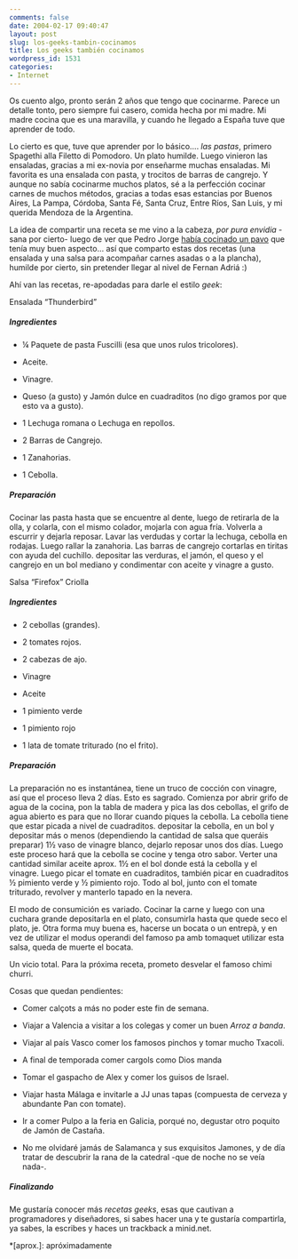 ```yaml
---
comments: false
date: 2004-02-17 09:40:47
layout: post
slug: los-geeks-tambin-cocinamos
title: Los geeks también cocinamos
wordpress_id: 1531
categories:
- Internet
---
```


Os cuento algo, pronto serán 2 años que tengo que cocinarme. Parece un detalle tonto, pero siempre fui casero, comida hecha por mi madre. Mi madre cocina que es una maravilla, y cuando he llegado a España tuve que aprender de todo.





Lo cierto es que, tuve que aprender por lo básico…. _las pastas_, primero Spagethi alla Filetto di Pomodoro. Un plato humilde. Luego vinieron las ensaladas, gracias a mi ex-novia por enseñarme muchas ensaladas. Mi favorita es una ensalada con pasta, y trocitos de barras de cangrejo. Y aunque no sabía cocinarme muchos platos, sé a la perfección cocinar carnes de muchos métodos, gracias a todas esas estancias por Buenos Aires, La Pampa, Córdoba, Santa Fé, Santa Cruz, Entre Ríos, San Luis, y mi querida Mendoza  de la Argentina.





La idea de compartir una receta se me vino a la cabeza, _por pura envidia_ -sana por cierto- luego de ver que Pedro Jorge [había cocinado un pavo](http://www.pjorge.com/archivo/2003-12-29/21:26:37/) que tenía muy buen aspecto… así que comparto estas dos recetas (una ensalada y una salsa para acompañar carnes asadas o a la plancha), humilde por cierto, sin pretender llegar al nivel de Fernan Adriá :)





Ahí van las recetas, re-apodadas para darle el estilo _geek_:





Ensalada “Thunderbird”





##### Ingredientes





  


  * &frac14; Paquete de pasta Fuscilli (esa que unos rulos tricolores).


  * Aceite.


  * Vinagre.


  * Queso (a gusto) y Jamón dulce en cuadraditos (no digo gramos por que esto va a gusto).


  * 1 Lechuga romana o Lechuga en repollos.


  * 2 Barras de Cangrejo.


  * 1 Zanahorias.


  * 1 Cebolla.





##### Preparación





Cocinar las pasta hasta que se encuentre al dente, luego de retirarla de la olla, y colarla, con el mismo colador, mojarla con agua fría. Volverla a escurrir y dejarla reposar. Lavar las verdudas y cortar la lechuga, cebolla en rodajas. Luego rallar la zanahoria. Las barras de cangrejo cortarlas en tiritas con ayuda del cuchillo. depositar las verduras, el jamón, el queso y el cangrejo en un bol mediano y condimentar con aceite y vinagre a gusto.





Salsa “Firefox” Criolla





##### Ingredientes





  


  * 2 cebollas (grandes).


  * 2 tomates rojos.


  * 2 cabezas de ajo.


  * Vinagre


  * Aceite


  * 1 pimiento verde


  * 1 pimiento rojo


  * 1 lata de tomate triturado (no el frito).





##### Preparación





La preparación no es instantánea, tiene un truco de cocción con vinagre, así que el proceso lleva 2 días. Esto es sagrado. Comienza por abrir grifo de agua de la cocina, pon la tabla de madera y pica las dos cebollas, el grifo de agua abierto es para que no llorar cuando piques la cebolla. La cebolla tiene que estar picada a nivel de cuadraditos. depositar la cebolla, en un bol y depositar más o menos (dependiendo la cantidad de salsa que queráis preparar) 1&frac12; vaso de vinagre blanco, dejarlo reposar unos dos días. Luego este proceso hará que la cebolla se cocine y tenga otro sabor. Verter una cantidad similar aceite aprox. 1&frac12; en el bol donde está la cebolla y el vinagre. Luego picar el tomate en cuadraditos, también picar en cuadraditos &frac12; pimiento verde y &frac12; pimiento rojo. Todo al bol, junto con el tomate triturado, revolver y manterlo tapado en la nevera.





El modo de consumición es variado. Cocinar la carne y luego con una cuchara grande depositarla en el plato, consumirla hasta que quede seco el plato, je. Otra forma muy buena es, hacerse un bocata o un entrepà, y en vez de utilizar el modus operandi del famoso pa amb tomaquet utilizar esta salsa, queda de muerte el bocata.





Un vicio total. Para la próxima receta, prometo desvelar el famoso chimi churri.





Cosas que quedan pendientes:





  


  * Comer calçots a más no poder este fin de semana.


  * Viajar a Valencia a visitar a los colegas y comer un buen _Arroz a banda_.


  * Viajar al país Vasco comer los famosos pinchos y tomar mucho Txacoli.


  * A final de temporada comer cargols como Dios manda


  * Tomar el gaspacho de Alex y comer los guisos de Israel.


  * Viajar hasta Málaga e invitarle a JJ unas tapas (compuesta de cerveza y abundante Pan con tomate).


  * Ir a comer Pulpo a la feria en Galicia, porqué no, degustar otro poquito de Jamón de Castaña.


  * No me olvidaré jamás de Salamanca y sus exquisitos Jamones, y de día tratar de descubrir la rana de la catedral -que de noche no se veía nada-.





##### Finalizando





Me gustaría conocer más _recetas_ _geeks_, esas que cautivan a programadores y diseñadores, si sabes hacer una y te gustaría compartirla, ya sabes, la escribes y haces un trackback a minid.net.




 
  *[aprox.]: apróximadamente

